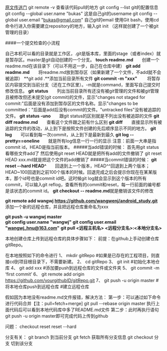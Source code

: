 [原文传送门](http://blog.csdn.net/afei__/article/details/51476529)
 git remote -v                                          查看该代码pull的地方
 git config --list                                      git的配置信息
git config --global user.name "bukas"                   这是自己git的username
git config --global user.email "bukas@gmail.com"        自己git的email
使用Git bash，使用cd命令行进入你需要建立repository的地方，输入git init 
（这样就创建了一个被git管理的目录）

####一个提交检查的小流程

自己本机可以看的目录就是工作区，.git是版本库，里面的stage（或者index）就是暂存区。master是git自动创建的一个分支。
**touch readme.md**&emsp;&emsp;创建一个readme.md在该目录下（可以不用这一步，自己在仓库中建）
**git add readme.md**&emsp;&emsp;将readme.md放到暂存区（如果新建了一个文件，不add就不会被追踪）
**git add .**添加当前目录所有文件
**git commit -m "xxx"**&emsp;&emsp;    将暂存区内容提交到当前分支（还在工作区里）。-m就是command，里面写自己提交时修改信息。
**git status**&emsp;&emsp;列出当前目录所有还没有被git管理的文件和被git管理且被修改但还未提交(git commit)的文件，显示"changes not staged for commit:"后面是没有添加到暂存区的文件名称。显示"changes to be committed："后面是add后没有commit的文件。"untracked files"没有被追踪的文件。
**git status -uno**&emsp;&emsp;跟git status的区别就是不列出没有被追踪的文件
**git diff readme.md**&emsp;&emsp;查看这个文件跟之前有什么区别
**git diff**&emsp;&emsp;直接显示所有被追踪的文件的改动，从上到下是按照文件创建的先后顺序显示不同的地方。
**git log**&emsp;&emsp;可以看到每一次commit，从上到下是最新到最久
**git log --pretty==oneline**&emsp;&emsp;就是所有log信息一行一行的显示
注意：前面一大串是指commit id，HEAD是指当前版本。
#####当add错误的时候：
首先用git status看哪些文件add了
然后使用git reset HEAD就是把所有add的文件撤销了
git reset HEAD xxx.md就是把这个文件的add撤销了
#####当commit错误的时候：
**git reset --hard HEAD^**&emsp;&emsp;回退到上一个版本，HEAD^^回退到上两个版本；HEAD~100回退到之前100个版本的时候。回退完成之后会提示你现在在某某版本，那个id号也是commit id吧。这时候git log就会显示到这个版本的所有commit，可以输入git reflog，查看所有的commit和reset，每一行前面的编号都是该状态的commit id。
**git checkout -- readme.md**就是撤销该文件的修改

 **git remote add wangwj https://github.com/wangwenj/android_study.git**
 添加一个新的远程仓库，并且把远程仓库重命名为xxx

**git push -u wangwj master**  
**git config user.name "wangwj"**
**git config user.email "wangwj_hnu@163.com"**
**git pull <远程主机名> <远程分支名>:<本地分支名>**

本地创建仓库上传到远程仓库的具体步骤如下：
前提：在github上手动创建仓库gitRepo。

在本地按照如下的命令进行
1、 mkdir gitRepo #如果是已存在的工程项目，则直接cd到项目根目录下，不需要新建。
2、 cd gitRepo
3、 git init #初始化本地仓库
4、 git add xxx #添加要push到远程仓库的文件或文件夹
5、 git commit -m ‘first commit’
6、 git remote add origin https://github.com/yourgithubID/gitRepo.git 
7、 git push -u origin master #将本地仓库push到远程仓库
#建立远程仓库

假如因为本地没有readme.md文件报错，解决方法：
第一步：可以通过如下命令进行代码合并【注：pull=fetch+merge]
git pull --rebase origin master
执行上面代码后可以看到本地代码库中多了README.md文件
第二步：此时再执行语句 git push -u origin master即可完成代码上传到github




问题：
checkout
reset
reset --hard

分支有关：
git branch 到当前分支
git fetch 获取所有分支信息
git checkout 分支 切到该分支
